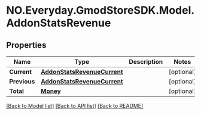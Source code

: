 # NO.Everyday.GmodStoreSDK.Model.AddonStatsRevenue
## Properties

Name | Type | Description | Notes
------------ | ------------- | ------------- | -------------
**Current** | [**AddonStatsRevenueCurrent**](AddonStatsRevenueCurrent.md) |  | [optional] 
**Previous** | [**AddonStatsRevenueCurrent**](AddonStatsRevenueCurrent.md) |  | [optional] 
**Total** | [**Money**](Money.md) |  | [optional] 

[[Back to Model list]](../README.md#documentation-for-models) [[Back to API list]](../README.md#documentation-for-api-endpoints) [[Back to README]](../README.md)

